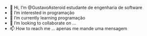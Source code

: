 - 👋 Hi, I’m @GustavoAsteroid estudante de engenharia de software
- 👀 I’m interested in programação
- 🌱 I’m currently learning programação 
- 💞️ I’m looking to collaborate on ...
- 📫 How to reach me ... apenas me mande uma mensagem

<!---
GustavoAsteroid/GustavoAsteroid is a ✨ special ✨ repository because its `README.md` (this file) appears on your GitHub profile.
You can click the Preview link to take a look at your changes.
--->
